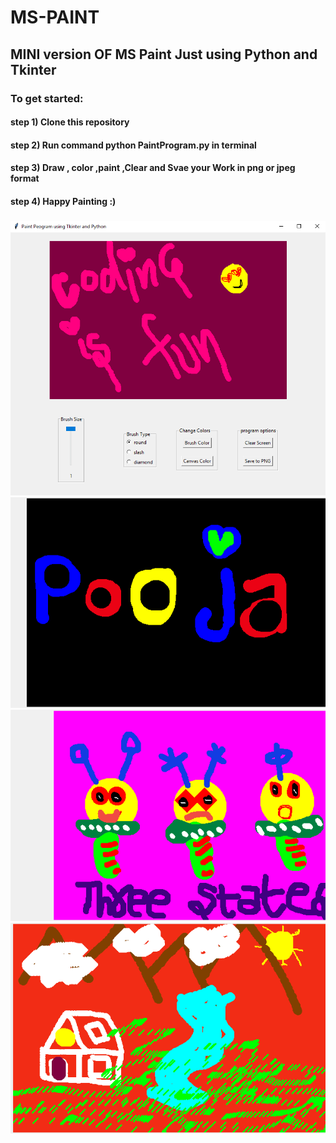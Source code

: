 # MS-PAINT
## MINI version OF MS Paint Just using Python and Tkinter
### To get started:
####   step 1) Clone this repository
####   step 2) Run command python PaintProgram.py in terminal
####   step 3) Draw , color ,paint ,Clear and Svae your Work in png or jpeg format 
####   step 4) Happy Painting :)  
    
### 
![](https://github.com/poojarathore30/MS-PAINT/blob/master/Screen.PNG)
![](https://github.com/poojarathore30/MS-PAINT/blob/master/nameLogo.png)
![](https://github.com/poojarathore30/MS-PAINT/blob/master/Aliens.png)
![](https://github.com/poojarathore30/MS-PAINT/blob/master/My_scenery.png)

